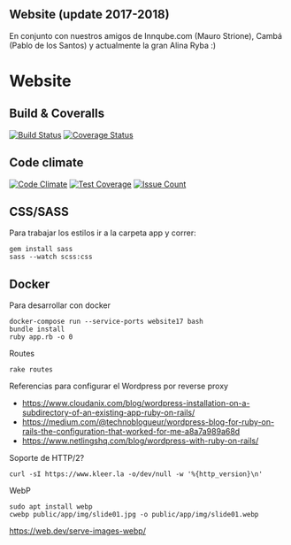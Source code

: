 Website (update 2017-2018)
---
En conjunto con nuestros amigos de Innqube.com (Mauro Strione), Cambá (Pablo de los Santos)
y actualmente la gran Alina Ryba    :)

Website
=======

Build & Coveralls
---
[![Build Status](https://travis-ci.org/kleer-la/website17.png?branch=master)](https://travis-ci.org/kleer-la/website17)
[![Coverage Status](https://coveralls.io/repos/github/kleer-la/website17/badge.svg?branch=master)](https://coveralls.io/github/kleer-la/website17?branch=master)

Code climate
---
[![Code Climate](https://codeclimate.com/github/kleer-la/website17/badges/gpa.svg)](https://codeclimate.com/github/kleer-la/website17)
[![Test Coverage](https://codeclimate.com/github/kleer-la/website17/badges/coverage.svg)](https://codeclimate.com/github/kleer-la/website17/coverage)
[![Issue Count](https://codeclimate.com/github/kleer-la/website17/badges/issue_count.svg)](https://codeclimate.com/github/kleer-la/website17)

CSS/SASS
---

Para trabajar los estilos ir a la carpeta app y correr:
```cli
gem install sass
sass --watch scss:css
```

Docker
---

Para desarrollar con docker
```cli
docker-compose run --service-ports website17 bash
bundle install
ruby app.rb -o 0
```

Routes
```cli
rake routes
```

Referencias para configurar el Wordpress por reverse proxy
* https://www.cloudanix.com/blog/wordpress-installation-on-a-subdirectory-of-an-existing-app-ruby-on-rails/
* https://medium.com/@technoblogueur/wordpress-blog-for-ruby-on-rails-the-configuration-that-worked-for-me-a8a7a989a68d
* https://www.netlingshq.com/blog/wordpress-with-ruby-on-rails/


Soporte de HTTP/2?
```cli
curl -sI https://www.kleer.la -o/dev/null -w '%{http_version}\n'
```

WebP
```cli
sudo apt install webp
cwebp public/app/img/slide01.jpg -o public/app/img/slide01.webp
```
https://web.dev/serve-images-webp/
